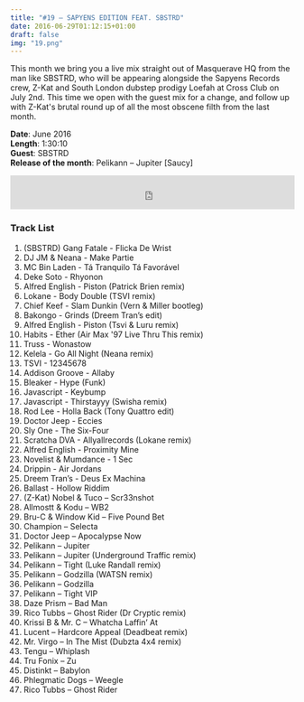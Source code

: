 ```yaml
---
title: "#19 – SAPYENS EDITION FEAT. SBSTRD"
date: 2016-06-29T01:12:15+01:00
draft: false
img: "19.png"
---
```


This month we bring you a live mix straight out of Masquerave HQ from the man like SBSTRD, who will be appearing alongside the Sapyens Records crew, Z-Kat and South London dubstep prodigy Loefah at Cross Club on July 2nd. This time we open with the guest mix for a change, and follow up with Z-Kat's brutal round up of all the most obscene filth from the last month.

**Date**: June 2016  
**Length**: 1:30:10  
**Guest**: SBSTRD  
**Release of the month**: Pelikann – Jupiter [Saucy]

<div>
<iframe width="100%" height="60" src="https://www.mixcloud.com/widget/iframe/?hide_cover=1&mini=1&feed=%2Fzkat%2Fmasquerave-podcast-19-sapyens-edition-feat-sbstrd%2F" frameborder="0" ></iframe>
</div>

### Track List

1. (SBSTRD) Gang Fatale - Flicka De Wrist
2. DJ JM & Neana - Make Partie
3. MC Bin Laden - Tá Tranquilo Tá Favorável
4. Deke Soto - Rhyonon
5. Alfred English - Piston (Patrick Brien remix)
6. Lokane - Body Double (TSVI remix)
7. Chief Keef - Slam Dunkin (Vern & Miller bootleg)
8. Bakongo - Grinds (Dreem Tran’s edit)
9. Alfred English - Piston (Tsvi & Luru remix)
10. Habits - Ether (Air Max '97 Live Thru This remix)
11. Truss - Wonastow
12. Kelela - Go All Night (Neana remix)
13. TSVI - 12345678
14. Addison Groove - Allaby
15. Bleaker - Hype (Funk)
16. Javascript - Keybump
17. Javascript - Thirstayyy (Swisha remix)
18. Rod Lee - Holla Back (Tony Quattro edit)
19. Doctor Jeep - Eccies
20. Sly One - The Six-Four
21. Scratcha DVA - Allyallrecords (Lokane remix)
22. Alfred English - Proximity Mine
23. Novelist & Mumdance - 1 Sec
24. Drippin - Air Jordans
25. Dreem Tran’s - Deus Ex Machina
26. Ballast - Hollow Riddim
27. (Z-Kat) Nobel & Tuco – Scr33nshot
28. Allmostt & Kodu – WB2
29. Bru-C & Window Kid – Five Pound Bet
30. Champion – Selecta
31. Doctor Jeep – Apocalypse Now
32. Pelikann – Jupiter
33. Pelikann – Jupiter (Underground Traffic remix)
34. Pelikann – Tight (Luke Randall remix)
35. Pelikann – Godzilla (WATSN remix)
36. Pelikann – Godzilla
37. Pelikann – Tight VIP
38. Daze Prism – Bad Man
39. Rico Tubbs – Ghost Rider (Dr Cryptic remix)
40. Krissi B & Mr. C – Whatcha Laffin’ At
41. Lucent – Hardcore Appeal (Deadbeat remix)
42. Mr. Virgo – In The Mist (Dubzta 4x4 remix)
43. Tengu – Whiplash
44. Tru Fonix – Zu
45. Distinkt – Babylon
46. Phlegmatic Dogs – Weegle
47. Rico Tubbs – Ghost Rider
